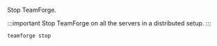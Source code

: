 Stop TeamForge.

   :::important 
   Stop TeamForge on all the servers in a distributed setup.
   :::

   ```shell
   teamforge stop
   ````
